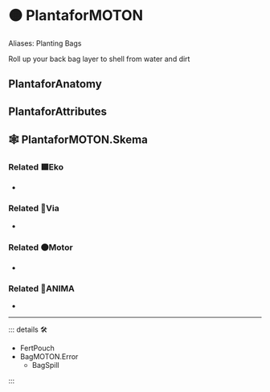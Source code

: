 # 🟠 <motor>PlantaforMOTON</motor>

Aliases: Planting Bags

Roll up your back bag layer to shell from water and dirt

## PlantaforAnatomy

## PlantaforAttributes

## 🕸 PlantaforMOTON.Skema

### Related 🟩<ekos>Eko</ekos>

-

### Related 🔻<via>Via</via>

-

### Related 🟠<motor>Motor</motor>

-

### Related 💜<anima>ANIMA</anima>

-

---

<!-- =================================================== -->
<!-- =================================================== -->
<!-- =================================================== -->
<!-- =================================================== -->
<!-- =================================================== -->
::: details 🛠

- FertPouch
- BagMOTON.Error
    - BagSpill

:::
